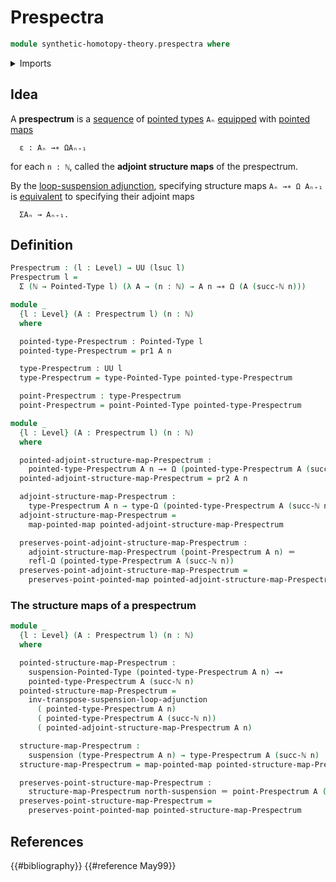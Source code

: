 # Prespectra

```agda
module synthetic-homotopy-theory.prespectra where
```

<details><summary>Imports</summary>

```agda
open import elementary-number-theory.natural-numbers

open import foundation.dependent-pair-types
open import foundation.identity-types
open import foundation.universe-levels

open import structured-types.pointed-maps
open import structured-types.pointed-types

open import synthetic-homotopy-theory.loop-spaces
open import synthetic-homotopy-theory.suspensions-of-pointed-types
open import synthetic-homotopy-theory.suspensions-of-types
open import synthetic-homotopy-theory.universal-property-suspensions-of-pointed-types
```

</details>

## Idea

A **prespectrum** is a [sequence](lists.sequences.md) of
[pointed types](structured-types.pointed-types.md) `Aₙ`
[equipped](foundation.structure.md) with
[pointed maps](structured-types.pointed-maps.md)

```text
  ε : Aₙ →∗ ΩAₙ₊₁
```

for each `n : ℕ`, called the **adjoint structure maps** of the prespectrum.

By the
[loop-suspension adjunction](synthetic-homotopy-theory.universal-property-suspensions-of-pointed-types.md),
specifying structure maps `Aₙ →∗ Ω Aₙ₊₁` is
[equivalent](foundation-core.equivalences.md) to specifying their adjoint maps

```text
  ΣAₙ → Aₙ₊₁.
```

## Definition

```agda
Prespectrum : (l : Level) → UU (lsuc l)
Prespectrum l =
  Σ (ℕ → Pointed-Type l) (λ A → (n : ℕ) → A n →∗ Ω (A (succ-ℕ n)))

module _
  {l : Level} (A : Prespectrum l) (n : ℕ)
  where

  pointed-type-Prespectrum : Pointed-Type l
  pointed-type-Prespectrum = pr1 A n

  type-Prespectrum : UU l
  type-Prespectrum = type-Pointed-Type pointed-type-Prespectrum

  point-Prespectrum : type-Prespectrum
  point-Prespectrum = point-Pointed-Type pointed-type-Prespectrum

module _
  {l : Level} (A : Prespectrum l) (n : ℕ)
  where

  pointed-adjoint-structure-map-Prespectrum :
    pointed-type-Prespectrum A n →∗ Ω (pointed-type-Prespectrum A (succ-ℕ n))
  pointed-adjoint-structure-map-Prespectrum = pr2 A n

  adjoint-structure-map-Prespectrum :
    type-Prespectrum A n → type-Ω (pointed-type-Prespectrum A (succ-ℕ n))
  adjoint-structure-map-Prespectrum =
    map-pointed-map pointed-adjoint-structure-map-Prespectrum

  preserves-point-adjoint-structure-map-Prespectrum :
    adjoint-structure-map-Prespectrum (point-Prespectrum A n) ＝
    refl-Ω (pointed-type-Prespectrum A (succ-ℕ n))
  preserves-point-adjoint-structure-map-Prespectrum =
    preserves-point-pointed-map pointed-adjoint-structure-map-Prespectrum
```

### The structure maps of a prespectrum

```agda
module _
  {l : Level} (A : Prespectrum l) (n : ℕ)
  where

  pointed-structure-map-Prespectrum :
    suspension-Pointed-Type (pointed-type-Prespectrum A n) →∗
    pointed-type-Prespectrum A (succ-ℕ n)
  pointed-structure-map-Prespectrum =
    inv-transpose-suspension-loop-adjunction
      ( pointed-type-Prespectrum A n)
      ( pointed-type-Prespectrum A (succ-ℕ n))
      ( pointed-adjoint-structure-map-Prespectrum A n)

  structure-map-Prespectrum :
    suspension (type-Prespectrum A n) → type-Prespectrum A (succ-ℕ n)
  structure-map-Prespectrum = map-pointed-map pointed-structure-map-Prespectrum

  preserves-point-structure-map-Prespectrum :
    structure-map-Prespectrum north-suspension ＝ point-Prespectrum A (succ-ℕ n)
  preserves-point-structure-map-Prespectrum =
    preserves-point-pointed-map pointed-structure-map-Prespectrum
```

## References

{{#bibliography}} {{#reference May99}}
